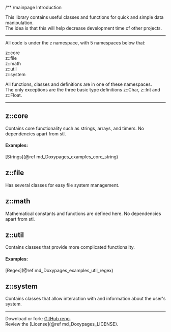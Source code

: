 /** \mainpage Introduction

This library contains useful classes and functions for quick and simple data manipulation.  
The idea is that this will help decrease development time of other projects.  

--------------------------
All code is under the `z` namespace, with 5 namespaces below that:  

z::core<br/>
z::file<br/>
z::math<br/>
z::util<br/>
z::system<br/>

All functions, classes and definitions are in one of these namespaces.  
The only exceptions are the three basic type definitions z::Char, z::Int and z::Float.

--------------------------

## z::core
Contains core functionality such as strings, arrays, and timers. No dependencies apart from stl.

#### Examples:
[Strings](@ref md_Doxypages_examples_core_string)


## z::file
Has several classes for easy file system management.


## z::math
Mathematical constants and functions are defined here. No dependencies apart from stl.


## z::util
Contains classes that provide more complicated functionality.

#### Examples:
[Regex](@ref md_Doxypages_examples_util_regex)


## z::system
Contains classes that allow interaction with and information about the user's system.

--------------------------
Download or fork: [GitHub repo](https://github.com/ZacharyWesterman/zLibraries).  
Review the [License](@ref md_Doxypages_LICENSE).
